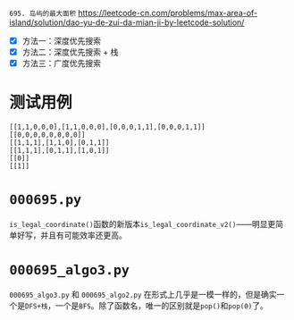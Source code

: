 
`695. 岛屿的最大面积` https://leetcode-cn.com/problems/max-area-of-island/solution/dao-yu-de-zui-da-mian-ji-by-leetcode-solution/
- [x] 方法一：深度优先搜索
- [x] 方法二：深度优先搜索 + 栈
- [x] 方法三：广度优先搜索

# 测试用例

```
[[1,1,0,0,0],[1,1,0,0,0],[0,0,0,1,1],[0,0,0,1,1]]
[[0,0,0,0,0,0,0,0]]
[[1,1,1],[1,1,0],[0,1,1]]
[[1,1,1],[0,1,1],[1,0,1]]
[[0]]
[[1]]
```

# `000695.py`

`is_legal_coordinate()`函数的新版本`is_legal_coordinate_v2()`——明显更简单好写，并且有可能效率还更高。

# `000695_algo3.py`

`000695_algo3.py` 和 `000695_algo2.py` 在形式上几乎是一模一样的，但是确实一个是`DFS+栈`，一个是`BFS`。除了函数名，唯一的区别就是`pop()`和`pop(0)`了。
